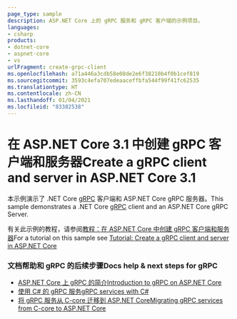 ```yaml
---
page_type: sample
description: ASP.NET Core 上的 gRPC 服务和 gRPC 客户端的示例项目。
languages:
- csharp
products:
- dotnet-core
- aspnet-core
- vs
urlFragment: create-grpc-client
ms.openlocfilehash: a71a446a3cdb58e08de2e6f38210b4f0b1cef819
ms.sourcegitcommit: 3593c4efa707edeaaceffbfa544f99f41fc62535
ms.translationtype: HT
ms.contentlocale: zh-CN
ms.lasthandoff: 01/04/2021
ms.locfileid: "83382538"
---
```

# <a name="create-a-grpc-client-and-server-in-aspnet-core-31"></a><span data-ttu-id="bd22e-102">在 ASP.NET Core 3.1 中创建 gRPC 客户端和服务器</span><span class="sxs-lookup"><span data-stu-id="bd22e-102">Create a gRPC client and server in ASP.NET Core 3.1</span></span>

<span data-ttu-id="bd22e-103">本示例演示了 .NET Core [gRPC](https://grpc.io/docs/guides/) 客户端和 ASP.NET Core gRPC 服务器。</span><span class="sxs-lookup"><span data-stu-id="bd22e-103">This sample demonstrates a .NET Core [gRPC](https://grpc.io/docs/guides/) client and an ASP.NET Core gRPC Server.</span></span>

<span data-ttu-id="bd22e-104">有关此示例的教程，请参阅[教程：在 ASP.NET Core 中创建 gRPC 客户端和服务器](https://docs.microsoft.com/aspnet/core/tutorials/grpc/grpc-start?view=aspnetcore-3.1&tabs=visual-studio)</span><span class="sxs-lookup"><span data-stu-id="bd22e-104">For a tutorial on this sample see [Tutorial: Create a gRPC client and server in ASP.NET Core](https://docs.microsoft.com/aspnet/core/tutorials/grpc/grpc-start?view=aspnetcore-3.1&tabs=visual-studio)</span></span>

### <a name="docs-help--next-steps-for-grpc"></a><span data-ttu-id="bd22e-105">文档帮助和 gRPC 的后续步骤</span><span class="sxs-lookup"><span data-stu-id="bd22e-105">Docs help & next steps for gRPC</span></span>

* [<span data-ttu-id="bd22e-106">ASP.NET Core 上 gRPC 的简介</span><span class="sxs-lookup"><span data-stu-id="bd22e-106">Introduction to gRPC on ASP.NET Core</span></span>](https://docs.microsoft.com/aspnet/core/grpc/)
* [<span data-ttu-id="bd22e-107">使用 C# 的 gRPC 服务</span><span class="sxs-lookup"><span data-stu-id="bd22e-107">gRPC services with C#</span></span>](https://docs.microsoft.com/aspnet/core/grpc/basics/)
* [<span data-ttu-id="bd22e-108">将 gRPC 服务从 C-core 迁移到 ASP.NET Core</span><span class="sxs-lookup"><span data-stu-id="bd22e-108">Migrating gRPC services from C-core to ASP.NET Core</span></span>](https://docs.microsoft.com/aspnet/core/grpc/migration/)
